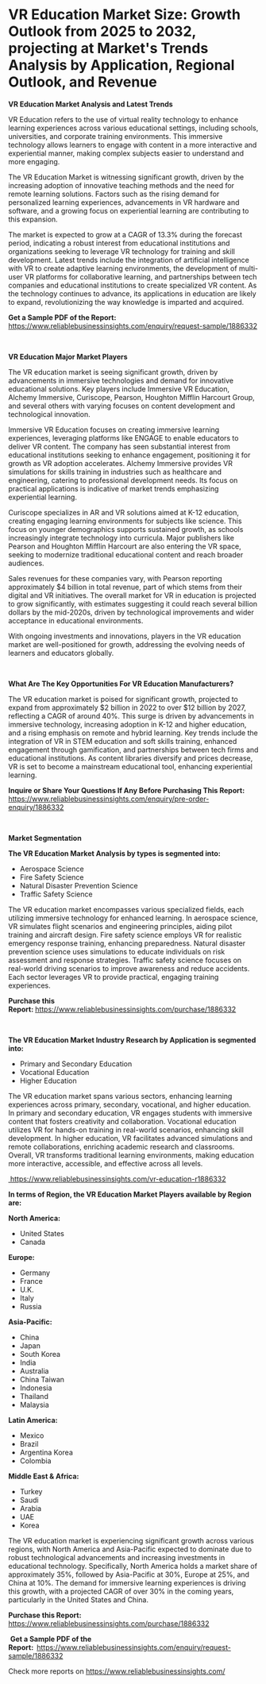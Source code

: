 <p><h1>VR Education Market Size: Growth Outlook from 2025 to 2032, projecting at Market's Trends Analysis by Application, Regional Outlook, and Revenue</h1></p><p><strong>VR Education Market Analysis and Latest Trends</strong></p>
<p><p>VR Education refers to the use of virtual reality technology to enhance learning experiences across various educational settings, including schools, universities, and corporate training environments. This immersive technology allows learners to engage with content in a more interactive and experiential manner, making complex subjects easier to understand and more engaging. </p><p>The VR Education Market is witnessing significant growth, driven by the increasing adoption of innovative teaching methods and the need for remote learning solutions. Factors such as the rising demand for personalized learning experiences, advancements in VR hardware and software, and a growing focus on experiential learning are contributing to this expansion. </p><p>The market is expected to grow at a CAGR of 13.3% during the forecast period, indicating a robust interest from educational institutions and organizations seeking to leverage VR technology for training and skill development. Latest trends include the integration of artificial intelligence with VR to create adaptive learning environments, the development of multi-user VR platforms for collaborative learning, and partnerships between tech companies and educational institutions to create specialized VR content. As the technology continues to advance, its applications in education are likely to expand, revolutionizing the way knowledge is imparted and acquired.</p></p>
<p><strong>Get a Sample PDF of the Report:&nbsp;</strong> <a href="https://www.reliablebusinessinsights.com/enquiry/request-sample/1886332?utm_campaign=3086&utm_medium=2&utm_source=Github&utm_content=ia&utm_term=10032025&utm_id=vr-education">https://www.reliablebusinessinsights.com/enquiry/request-sample/1886332</a></p>
<p>&nbsp;</p>
<p><strong>VR Education Major Market Players</strong></p>
<p><p>The VR education market is seeing significant growth, driven by advancements in immersive technologies and demand for innovative educational solutions. Key players include Immersive VR Education, Alchemy Immersive, Curiscope, Pearson, Houghton Mifflin Harcourt Group, and several others with varying focuses on content development and technological innovation.</p><p>Immersive VR Education focuses on creating immersive learning experiences, leveraging platforms like ENGAGE to enable educators to deliver VR content. The company has seen substantial interest from educational institutions seeking to enhance engagement, positioning it for growth as VR adoption accelerates. Alchemy Immersive provides VR simulations for skills training in industries such as healthcare and engineering, catering to professional development needs. Its focus on practical applications is indicative of market trends emphasizing experiential learning.</p><p>Curiscope specializes in AR and VR solutions aimed at K-12 education, creating engaging learning environments for subjects like science. This focus on younger demographics supports sustained growth, as schools increasingly integrate technology into curricula. Major publishers like Pearson and Houghton Mifflin Harcourt are also entering the VR space, seeking to modernize traditional educational content and reach broader audiences.</p><p>Sales revenues for these companies vary, with Pearson reporting approximately $4 billion in total revenue, part of which stems from their digital and VR initiatives. The overall market for VR in education is projected to grow significantly, with estimates suggesting it could reach several billion dollars by the mid-2020s, driven by technological improvements and wider acceptance in educational environments.</p><p>With ongoing investments and innovations, players in the VR education market are well-positioned for growth, addressing the evolving needs of learners and educators globally.</p></p>
<p>&nbsp;</p>
<p><strong>What Are The Key Opportunities For VR Education Manufacturers?</strong></p>
<p><p>The VR education market is poised for significant growth, projected to expand from approximately $2 billion in 2022 to over $12 billion by 2027, reflecting a CAGR of around 40%. This surge is driven by advancements in immersive technology, increasing adoption in K-12 and higher education, and a rising emphasis on remote and hybrid learning. Key trends include the integration of VR in STEM education and soft skills training, enhanced engagement through gamification, and partnerships between tech firms and educational institutions. As content libraries diversify and prices decrease, VR is set to become a mainstream educational tool, enhancing experiential learning.</p></p>
<p><strong>Inquire or Share Your Questions If Any Before Purchasing This Report:</strong> <a href="https://www.reliablebusinessinsights.com/enquiry/pre-order-enquiry/1886332?utm_campaign=3086&utm_medium=2&utm_source=Github&utm_content=ia&utm_term=10032025&utm_id=vr-education">https://www.reliablebusinessinsights.com/enquiry/pre-order-enquiry/1886332</a></p>
<p>&nbsp;</p>
<p><strong>Market Segmentation</strong></p>
<p><strong>The VR Education Market Analysis by types is segmented into:</strong></p>
<p><ul><li>Aerospace Science</li><li>Fire Safety Science</li><li>Natural Disaster Prevention Science</li><li>Traffic Safety Science</li></ul></p>
<p><p>The VR education market encompasses various specialized fields, each utilizing immersive technology for enhanced learning. In aerospace science, VR simulates flight scenarios and engineering principles, aiding pilot training and aircraft design. Fire safety science employs VR for realistic emergency response training, enhancing preparedness. Natural disaster prevention science uses simulations to educate individuals on risk assessment and response strategies. Traffic safety science focuses on real-world driving scenarios to improve awareness and reduce accidents. Each sector leverages VR to provide practical, engaging training experiences.</p></p>
<p><strong>Purchase this Report:&nbsp;</strong><a href="https://www.reliablebusinessinsights.com/purchase/1886332?utm_campaign=3086&utm_medium=2&utm_source=Github&utm_content=ia&utm_term=10032025&utm_id=vr-education">https://www.reliablebusinessinsights.com/purchase/1886332</a></p>
<p>&nbsp;</p>
<p><strong>The VR Education Market Industry Research by Application is segmented into:</strong></p>
<p><ul><li>Primary and Secondary Education</li><li>Vocational Education</li><li>Higher Education</li></ul></p>
<p><p>The VR education market spans various sectors, enhancing learning experiences across primary, secondary, vocational, and higher education. In primary and secondary education, VR engages students with immersive content that fosters creativity and collaboration. Vocational education utilizes VR for hands-on training in real-world scenarios, enhancing skill development. In higher education, VR facilitates advanced simulations and remote collaborations, enriching academic research and classrooms. Overall, VR transforms traditional learning environments, making education more interactive, accessible, and effective across all levels.</p></p>
<p><a href="https://www.reliablebusinessinsights.com/vr-education-r1886332?utm_campaign=3086&utm_medium=2&utm_source=Github&utm_content=ia&utm_term=10032025&utm_id=vr-education">&nbsp;https://www.reliablebusinessinsights.com/vr-education-r1886332</a></p>
<p><strong>In terms of Region, the VR Education Market Players available by Region are:</strong></p>
<p>
    <p> <strong> North America: </strong>
        <ul>
            <li>United States</li>
            <li>Canada</li>
        </ul>
        </p> 
    <p> <strong> Europe: </strong>
        <ul>
            <li>Germany</li>
            <li>France</li>
            <li>U.K.</li>
            <li>Italy</li>
            <li>Russia</li>
        </ul>
        </p> 
    <p> <strong> Asia-Pacific: </strong>
        <ul>
            <li>China</li>
            <li>Japan</li>
            <li>South Korea</li>
            <li>India</li>
            <li>Australia</li>
            <li>China Taiwan</li>
            <li>Indonesia</li>
            <li>Thailand</li>
            <li>Malaysia</li>
        </ul>
        </p> 
    <p> <strong> Latin America: </strong>
        <ul>
            <li>Mexico</li>
            <li>Brazil</li>
            <li>Argentina Korea</li>
            <li>Colombia</li>
        </ul>
        </p> 
    <p> <strong> Middle East & Africa: </strong>
        <ul>
            <li>Turkey</li>
            <li>Saudi</li>
            <li>Arabia</li>
            <li>UAE</li>
            <li>Korea</li>
        </ul>
    </p>
    </p>
<p><p>The VR education market is experiencing significant growth across various regions, with North America and Asia-Pacific expected to dominate due to robust technological advancements and increasing investments in educational technology. Specifically, North America holds a market share of approximately 35%, followed by Asia-Pacific at 30%, Europe at 25%, and China at 10%. The demand for immersive learning experiences is driving this growth, with a projected CAGR of over 30% in the coming years, particularly in the United States and China.</p></p>
<p><strong>Purchase this Report: </strong><a href="https://www.reliablebusinessinsights.com/purchase/1886332?utm_campaign=3086&utm_medium=2&utm_source=Github&utm_content=ia&utm_term=10032025&utm_id=vr-education">https://www.reliablebusinessinsights.com/purchase/1886332</a></p>
<p>&nbsp;<strong>Get a Sample PDF of the Report:&nbsp;&nbsp;</strong><a href="https://www.reliablebusinessinsights.com/enquiry/request-sample/1886332?utm_campaign=3086&utm_medium=2&utm_source=Github&utm_content=ia&utm_term=10032025&utm_id=vr-education">https://www.reliablebusinessinsights.com/enquiry/request-sample/1886332</a></p>
<p><strong></strong></p>
<p>Check more reports on <a href="https://www.reliablebusinessinsights.com/?utm_campaign=3086&utm_medium=2&utm_source=Github&utm_content=ia&utm_term=10032025&utm_id=vr-education">https://www.reliablebusinessinsights.com/</a></p>
